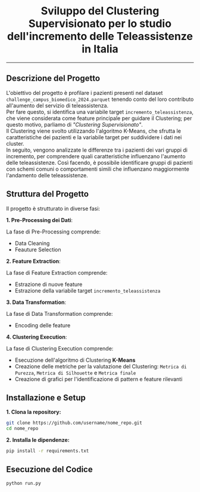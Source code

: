<div align="center">
  <h1>Sviluppo del Clustering Supervisionato per lo studio dell'incremento delle Teleassistenze in Italia </h1>
</div>

***
## Descrizione del Progetto

L'obiettivo del progetto è profilare i pazienti presenti nel dataset `challenge_campus_biomedico_2024.parquet` tenendo conto del loro contributo all'aumento del servizio di teleassistenza.   
Per fare questo, si identifica una variabile target `incremento_teleassistenza`, che viene considerata come feature principale per guidare il Clustering; per questo motivo, parliamo di *"Clustering Supervisionato"*.  
Il Clustering viene svolto utilizzando l'algoritmo K-Means, che sfrutta le caratteristiche dei pazienti e la variabile target per suddividere i dati nei cluster.   
In seguito, vengono analizzate le differenze tra i pazienti dei vari gruppi di incremento, per comprendere quali caratteristiche influenzano l'aumento delle teleassistenze. Così facendo, è possibile identificare gruppi di pazienti con schemi comuni o comportamenti simili che influenzano maggiormente l'andamento delle teleassistenze.

## Struttura del Progetto
Il progetto è strutturato in diverse fasi:

**1.  Pre-Processing dei Dati**:

La fase di Pre-Processing comprende:
- Data Cleaning
- Feauture Selection

**2. Feature Extraction**:

La fase di Feature Extraction comprende:
- Estrazione di nuove feature
- Estrazione della variabile target `incremento_teleassistenza`

**3. Data Transformation**:

La fase di Data Transformation comprende:
- Encoding delle feature

**4. Clustering Execution**:

La fase di Clustering Execution comprende:
- Esecuzione dell'algoritmo di Clustering **K-Means**
- Creazione delle metriche per la valutazione del Clustering: `Metrica di Purezza`, `Metrica di Silhouette` e `Metrica finale`
- Creazione di grafici per l'identificazione di pattern e feature rilevanti


## Installazione e Setup
**1. Clona la repository:**

```bash
git clone https://github.com/username/nome_repo.git
cd nome_repo
```

**2. Installa le dipendenze:**
```bash
pip install -r requirements.txt
```
## Esecuzione del Codice
```bash
python run.py
```
